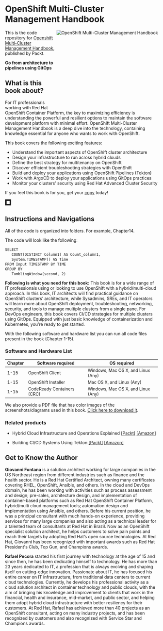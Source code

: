 # OpenShift Multi-Cluster Management Handbook

<a href="https://www.packtpub.com/product/openshift-multi-cluster-management-handbook/9781803235288"><img src="https://static.packt-cdn.com/products/9781803235288/cover/smaller" alt="OpenShift Multi-Cluster Management Handbook" height="256px" align="right"></a>

This is the code repository for [Openshift Multi-Cluster Management Handbook](https://www.packtpub.com/product/openshift-multi-cluster-management-handbook/9781803235288), published by Packt.

**Go from architecture to pipelines using GitOps**

## What is this book about?
For IT professionals working with Red Hat OpenShift Container Platform, the key to maximizing efficiency is understanding the powerful and resilient options to maintain the software development platform with minimal effort. OpenShift Multi-Cluster Management Handbook is a deep dive into the technology, containing knowledge essential for anyone who wants to work with OpenShift. 

This book covers the following exciting features:
* Understand the important aspects of OpenShift cluster architecture
* Design your infrastructure to run across hybrid clouds
* Define the best strategy for multitenancy on OpenShift
* Discover efficient troubleshooting strategies with OpenShift
* Build and deploy your applications using OpenShift Pipelines (Tekton)
* Work with ArgoCD to deploy your applications using GitOps practices
* Monitor your clusters’ security using Red Hat Advanced Cluster Security

If you feel this book is for you, get your [copy](https://www.amazon.com/dp/1803235284) today!

<a href="https://www.packtpub.com/?utm_source=github&utm_medium=banner&utm_campaign=GitHubBanner"><img src="https://raw.githubusercontent.com/PacktPublishing/GitHub/master/GitHub.png" 
alt="https://www.packtpub.com/" border="5" /></a>

## Instructions and Navigations
All of the code is organized into folders. For example, Chapter14.

The code will look like the following:
```
SELECT     
   COUNT(DISTINCT Column1) AS Count_column1,     
   System.TIMESTAMP() AS Time
FROM Input TIMESTAMP BY TIME
GROUP BY     
   TumblingWindow(second, 2)
```

**Following is what you need for this book:**
This book is for a wide range of IT professionals using or looking to use OpenShift with a hybrid/multi-cloud approach. In this book, IT architects will find practical guidance on OpenShift clusters’ architecture, while Sysadmins, SREs, and IT operators will learn more about OpenShift deployment, troubleshooting, networking, security, and tools to manage multiple clusters from a single pane. For DevOps engineers, this book covers CI/CD strategies for multiple clusters using GitOps. Equipped with just basic knowledge of containerization and Kubernetes, you’re ready to get started.

With the following software and hardware list you can run all code files present in the book (Chapter 1-15).
### Software and Hardware List
| Chapter | Software required | OS required |
| -------- | ------------------------------------ | ----------------------------------- |
| 1-15 | OpenShift Client | Windows, Mac OS X, and Linux (Any) |
| 1-15 | OpenShift Installer | Mac OS X, and Linux (Any) |
| 1-15 | CodeReady Containers (CRC) | Windows, Mac OS X, and Linux (Any) |

We also provide a PDF file that has color images of the screenshots/diagrams used in this book. [Click here to download it]( https://static.packt-cdn.com/downloads/9781803235288_ColorImages.pdf).

### Related products
* Hybrid Cloud Infrastructure and Operations Explained [[Packt]](https://www.packtpub.com/product/hybrid-cloud-infrastructure-and-operations-explained/9781803248318) [[Amazon]](https://www.amazon.com/dp/1803248319)

* Building CI/CD Systems Using Tekton [[Packt]](https://www.packtpub.com/product/building-cicd-systems-using-tekton/9781801078214) [[Amazon]](https://www.amazon.in//dp/1801078211)

## Get to Know the Author
**Giovanni Fontana**
is a solution architect working for large companies in the US Northeast region from different industries such as finance and the health sector. He is a Red Hat Certified Architect, owning many certificates covering RHEL, OpenShift, Ansible, and others. In the cloud and DevOps domain, he has been working with activities such as process assessment and design; pre-sales, architecture design, and implementation of container-based platforms such as Red Hat OpenShift Container Platform, hybrid/multi cloud management tools; automation design and implementation using Ansible, and others. Before his current position, he was a principal consultant with much hands-on experience, providing services for many large companies and also acting as a technical leader for a talented team of consultants at Red Hat in Brazil. Now as an OpenShift specialist solution architect, he helps customers to solve pain points and reach their targets by adopting Red Hat’s open source technologies.
At Red Hat, Giovanni has been recognized with important awards such as Red Hat President's Club, Top Gun, and Champions awards.

**Rafael Pecora**
started his first journey with technology at the age of 15 and since then, he has been dedicating himself to technology. He has more than 23 years dedicated to IT, a profession that is always evolving and shaping itself on cutting-edge innovation. Passionate about IT, he has focused his entire career on IT infrastructure, from traditional data centers to current cloud technologies. Currently, he develops his professional activity as a cloud solution architect in container technology and public clouds, with the aim of bringing his knowledge and improvement to clients that work in the financial, health and insurance, mid-market, and public sector, and helping them adopt hybrid cloud infrastructure with better resiliency for their customers. At Red Hat, Rafael has achieved more than 40 projects as an OpenShift consultant, acting on many industry projects, and has been recognized by customers and also recognized with Service Star and Champions awards.
